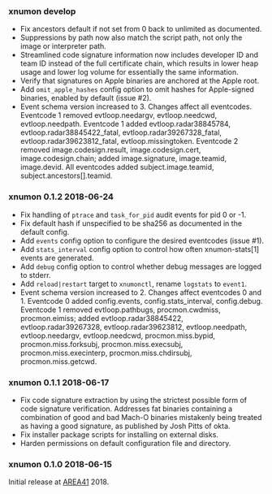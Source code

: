### xnumon develop

-   Fix ancestors default if not set from 0 back to unlimited as documented.
-   Suppressions by path now also match the script path, not only the image or
    interpreter path.
-   Streamlined code signature information now includes developer ID and
    team ID instead of the full certificate chain, which results in lower heap
    usage and lower log volume for essentially the same information.
-   Verify that signatures on Apple binaries are anchored at the Apple root.
-   Add `omit_apple_hashes` config option to omit hashes for Apple-signed
    binaries, enabled by default (issue #2).
-   Event schema version increased to 3.  Changes affect all eventcodes.
    Eventcode 1 removed evtloop.needargv, evtloop.needcwd, evtloop.needpath.
    Eventcode 1 added evtloop.radar38845784, evtloop.radar38845422_fatal,
    evtloop.radar39267328_fatal, evtloop.radar39623812_fatal,
    evtloop.missingtoken.
    Eventcode 2 removed image.codesign.result, image.codesign.cert,
    image.codesign.chain; added image.signature, image.teamid, image.devid.
    All eventcodes added subject.image.teamid, subject.ancestors[].teamid.


### xnumon 0.1.2 2018-06-24

-   Fix handling of `ptrace` and `task_for_pid` audit events for pid 0 or -1.
-   Fix default hash if unspecified to be sha256 as documented in the default
    config.
-   Add `events` config option to configure the desired eventcodes (issue #1).
-   Add `stats_interval` config option to control how often xnumon-stats[1]
    events are generated.
-   Add `debug` config option to control whether debug messages are logged to
    stderr.
-   Add `reload|restart` target to `xnumonctl`, rename `logstats` to `event1`.
-   Event schema version increased to 2.  Changes affect eventcodes 0 and 1.
    Eventcode 0 added config.events, config.stats_interval, config.debug.
    Eventcode 1 removed evtloop.pathbugs, procmon.cwdmiss, procmon.eimiss;
    added evtloop.radar38845422, evtloop.radar39267328, evtloop.radar39623812,
    evtloop.needpath, evtloop.needargv, evtloop.needcwd, procmon.miss.bypid,
    procmon.miss.forksubj, procmon.miss.execsubj, procmon.miss.execinterp,
    procmon.miss.chdirsubj, procmon.miss.getcwd.


### xnumon 0.1.1 2018-06-17

-   Fix code signature extraction by using the strictest possible form of
    code signature verification.  Addresses fat binaries containing a
    combination of good and bad Mach-O binaries mistakenly being treated as
    having a good signature, as published by Josh Pitts of okta.
-   Fix installer package scripts for installing on external disks.
-   Harden permissions on default configuration file and directory.


### xnumon 0.1.0 2018-06-15

Initial release at [AREA41](//a41con.ch) 2018.
